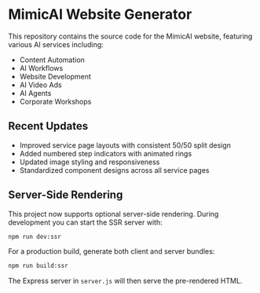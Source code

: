 # MimicAI Website Generator

This repository contains the source code for the MimicAI website, featuring various AI services including:

- Content Automation
- AI Workflows
- Website Development
- AI Video Ads
- AI Agents
- Corporate Workshops

## Recent Updates

- Improved service page layouts with consistent 50/50 split design
- Added numbered step indicators with animated rings
- Updated image styling and responsiveness
- Standardized component designs across all service pages

## Server-Side Rendering

This project now supports optional server-side rendering. During development you can start the SSR server with:

```bash
npm run dev:ssr
```

For a production build, generate both client and server bundles:

```bash
npm run build:ssr
```

The Express server in `server.js` will then serve the pre-rendered HTML.
